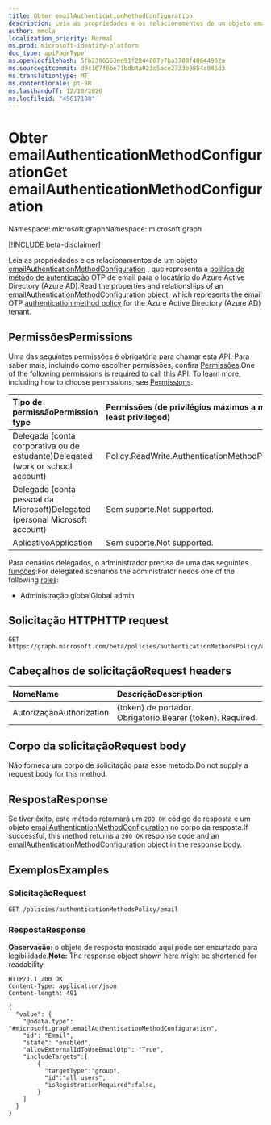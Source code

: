 ```yaml
---
title: Obter emailAuthenticationMethodConfiguration
description: Leia as propriedades e os relacionamentos de um objeto emailAuthenticationMethodConfiguration.
author: mmcla
localization_priority: Normal
ms.prod: microsoft-identity-platform
doc_type: apiPageType
ms.openlocfilehash: 5fb2396563ed91f2844867e7ba3780f40644902a
ms.sourcegitcommit: d9c167f6be71bdb4a023c5ace2733b9854c846d3
ms.translationtype: MT
ms.contentlocale: pt-BR
ms.lasthandoff: 12/10/2020
ms.locfileid: "49617108"
---
```

# <a name="get-emailauthenticationmethodconfiguration"></a><span data-ttu-id="d1b9c-103">Obter emailAuthenticationMethodConfiguration</span><span class="sxs-lookup"><span data-stu-id="d1b9c-103">Get emailAuthenticationMethodConfiguration</span></span>

<span data-ttu-id="d1b9c-104">Namespace: microsoft.graph</span><span class="sxs-lookup"><span data-stu-id="d1b9c-104">Namespace: microsoft.graph</span></span>

[!INCLUDE [beta-disclaimer](../../includes/beta-disclaimer.md)]

<span data-ttu-id="d1b9c-105">Leia as propriedades e os relacionamentos de um objeto [emailAuthenticationMethodConfiguration](../resources/emailauthenticationmethodconfiguration.md) , que representa a [política de método de autenticação](../resources/authenticationmethodspolicies-overview.md) OTP de email para o locatário do Azure Active Directory (Azure AD).</span><span class="sxs-lookup"><span data-stu-id="d1b9c-105">Read the properties and relationships of an [emailAuthenticationMethodConfiguration](../resources/emailauthenticationmethodconfiguration.md) object, which represents the email OTP [authentication method policy](../resources/authenticationmethodspolicies-overview.md) for the Azure Active Directory (Azure AD) tenant.</span></span>

## <a name="permissions"></a><span data-ttu-id="d1b9c-106">Permissões</span><span class="sxs-lookup"><span data-stu-id="d1b9c-106">Permissions</span></span>

<span data-ttu-id="d1b9c-p101">Uma das seguintes permissões é obrigatória para chamar esta API. Para saber mais, incluindo como escolher permissões, confira [Permissões](/graph/permissions-reference).</span><span class="sxs-lookup"><span data-stu-id="d1b9c-p101">One of the following permissions is required to call this API. To learn more, including how to choose permissions, see [Permissions](/graph/permissions-reference).</span></span>

|<span data-ttu-id="d1b9c-109">Tipo de permissão</span><span class="sxs-lookup"><span data-stu-id="d1b9c-109">Permission type</span></span>|<span data-ttu-id="d1b9c-110">Permissões (de privilégios máximos a mínimos)</span><span class="sxs-lookup"><span data-stu-id="d1b9c-110">Permissions (from most to least privileged)</span></span>|
|:---|:---|
|<span data-ttu-id="d1b9c-111">Delegada (conta corporativa ou de estudante)</span><span class="sxs-lookup"><span data-stu-id="d1b9c-111">Delegated (work or school account)</span></span>|<span data-ttu-id="d1b9c-112">Policy.ReadWrite.AuthenticationMethod</span><span class="sxs-lookup"><span data-stu-id="d1b9c-112">Policy.ReadWrite.AuthenticationMethod</span></span>|
|<span data-ttu-id="d1b9c-113">Delegado (conta pessoal da Microsoft)</span><span class="sxs-lookup"><span data-stu-id="d1b9c-113">Delegated (personal Microsoft account)</span></span>|<span data-ttu-id="d1b9c-114">Sem suporte.</span><span class="sxs-lookup"><span data-stu-id="d1b9c-114">Not supported.</span></span>|
|<span data-ttu-id="d1b9c-115">Aplicativo</span><span class="sxs-lookup"><span data-stu-id="d1b9c-115">Application</span></span>|<span data-ttu-id="d1b9c-116">Sem suporte.</span><span class="sxs-lookup"><span data-stu-id="d1b9c-116">Not supported.</span></span>|

<span data-ttu-id="d1b9c-117">Para cenários delegados, o administrador precisa de uma das seguintes [funções](/azure/active-directory/users-groups-roles/directory-assign-admin-roles#available-roles):</span><span class="sxs-lookup"><span data-stu-id="d1b9c-117">For delegated scenarios the administrator needs one of the following [roles](/azure/active-directory/users-groups-roles/directory-assign-admin-roles#available-roles):</span></span>

* <span data-ttu-id="d1b9c-118">Administração global</span><span class="sxs-lookup"><span data-stu-id="d1b9c-118">Global admin</span></span>

## <a name="http-request"></a><span data-ttu-id="d1b9c-119">Solicitação HTTP</span><span class="sxs-lookup"><span data-stu-id="d1b9c-119">HTTP request</span></span>

<!-- {
  "blockType": "ignored"
}
-->

```http
GET https://graph.microsoft.com/beta/policies/authenticationMethodsPolicy/authenticationMethodConfiguration/email
```

## <a name="request-headers"></a><span data-ttu-id="d1b9c-120">Cabeçalhos de solicitação</span><span class="sxs-lookup"><span data-stu-id="d1b9c-120">Request headers</span></span>

|<span data-ttu-id="d1b9c-121">Nome</span><span class="sxs-lookup"><span data-stu-id="d1b9c-121">Name</span></span>|<span data-ttu-id="d1b9c-122">Descrição</span><span class="sxs-lookup"><span data-stu-id="d1b9c-122">Description</span></span>|
|:---|:---|
|<span data-ttu-id="d1b9c-123">Autorização</span><span class="sxs-lookup"><span data-stu-id="d1b9c-123">Authorization</span></span>|<span data-ttu-id="d1b9c-p102">{token} de portador. Obrigatório.</span><span class="sxs-lookup"><span data-stu-id="d1b9c-p102">Bearer {token}. Required.</span></span>|

## <a name="request-body"></a><span data-ttu-id="d1b9c-126">Corpo da solicitação</span><span class="sxs-lookup"><span data-stu-id="d1b9c-126">Request body</span></span>

<span data-ttu-id="d1b9c-127">Não forneça um corpo de solicitação para esse método.</span><span class="sxs-lookup"><span data-stu-id="d1b9c-127">Do not supply a request body for this method.</span></span>

## <a name="response"></a><span data-ttu-id="d1b9c-128">Resposta</span><span class="sxs-lookup"><span data-stu-id="d1b9c-128">Response</span></span>

<span data-ttu-id="d1b9c-129">Se tiver êxito, este método retornará um `200 OK` código de resposta e um objeto [emailAuthenticationMethodConfiguration](../resources/emailauthenticationmethodconfiguration.md) no corpo da resposta.</span><span class="sxs-lookup"><span data-stu-id="d1b9c-129">If successful, this method returns a `200 OK` response code and an [emailAuthenticationMethodConfiguration](../resources/emailauthenticationmethodconfiguration.md) object in the response body.</span></span>

## <a name="examples"></a><span data-ttu-id="d1b9c-130">Exemplos</span><span class="sxs-lookup"><span data-stu-id="d1b9c-130">Examples</span></span>

### <a name="request"></a><span data-ttu-id="d1b9c-131">Solicitação</span><span class="sxs-lookup"><span data-stu-id="d1b9c-131">Request</span></span>
<!-- {
  "blockType": "request",
  "name": "get_emailauthenticationmethodconfiguration"
}
-->

```http
GET /policies/authenticationMethodsPolicy/email
```

### <a name="response"></a><span data-ttu-id="d1b9c-132">Resposta</span><span class="sxs-lookup"><span data-stu-id="d1b9c-132">Response</span></span>

<span data-ttu-id="d1b9c-133">**Observação:** o objeto de resposta mostrado aqui pode ser encurtado para legibilidade.</span><span class="sxs-lookup"><span data-stu-id="d1b9c-133">**Note:** The response object shown here might be shortened for readability.</span></span>
<!-- {
  "blockType": "response",
  "truncated": true,
  "@odata.type": "microsoft.graph.emailAuthenticationMethodConfiguration"
}
-->

```http
HTTP/1.1 200 OK
Content-Type: application/json
Content-length: 491

{
  "value": {
    "@odata.type": "#microsoft.graph.emailAuthenticationMethodConfiguration",
    "id": "Email",
    "state": "enabled",
    "allowExternalIdToUseEmailOtp": "True",
    "includeTargets":[
        {
          "targetType":"group",
          "id":"all_users",
          "isRegistrationRequired":false,
        }
    ]
  }
}
```

